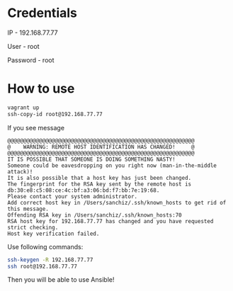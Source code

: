 Credentials
===
IP - 192.168.77.77

User - root

Password - root

How to use
===

```sh
vagrant up
ssh-copy-id root@192.168.77.77
```

If you see message

```
@@@@@@@@@@@@@@@@@@@@@@@@@@@@@@@@@@@@@@@@@@@@@@@@@@@@@@@@@@@
@    WARNING: REMOTE HOST IDENTIFICATION HAS CHANGED!     @
@@@@@@@@@@@@@@@@@@@@@@@@@@@@@@@@@@@@@@@@@@@@@@@@@@@@@@@@@@@
IT IS POSSIBLE THAT SOMEONE IS DOING SOMETHING NASTY!
Someone could be eavesdropping on you right now (man-in-the-middle attack)!
It is also possible that a host key has just been changed.
The fingerprint for the RSA key sent by the remote host is
db:30:e8:c5:08:ce:4c:bf:a3:06:bd:f7:bb:7e:19:68.
Please contact your system administrator.
Add correct host key in /Users/sanchiz/.ssh/known_hosts to get rid of this message.
Offending RSA key in /Users/sanchiz/.ssh/known_hosts:70
RSA host key for 192.168.77.77 has changed and you have requested strict checking.
Host key verification failed.
```

Use following commands:
```sh
ssh-keygen -R 192.168.77.77
ssh root@192.168.77.77
```


Then you will be able to use Ansible!
